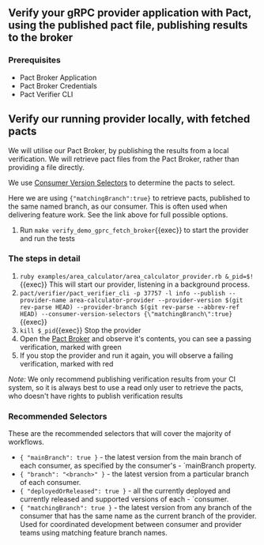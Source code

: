 ## Verify your gRPC provider application with Pact, using the published pact file, publishing results to the broker

### Prerequisites

- Pact Broker Application
- Pact Broker Credentials
- Pact Verifier CLI

## Verify our running provider locally, with fetched pacts

We will utilise our Pact Broker, by publishing the results from a local verification. We will retrieve pact files from the Pact Broker, rather than providing a file directly.

We use [Consumer Version Selectors](https://docs.pact.io/pact_broker/advanced_topics/consumer_version_selectors) to determine the pacts to select.

Here we are using `{"matchingBranch":true}` to retrieve pacts, published to the same named branch, as our consumer. This is often used when delivering feature work. See the link above for full possible options.

1. Run `make verify_demo_gprc_fetch_broker`{{exec}} to start the provider and run the tests

### The steps in detail

1. `ruby examples/area_calculator/area_calculator_provider.rb &_pid=$!`{{exec}} This will start our provider, listening in a background process.
1. `pact/verifier/pact_verifier_cli -p 37757 -l info --publish --provider-name area-calculator-provider --provider-version $(git rev-parse HEAD) --provider-branch $(git rev-parse --abbrev-ref HEAD) --consumer-version-selectors {\"matchingBranch\":true}`{{exec}}
1. `kill $_pid`{{exec}} Stop the provider
1. Open the [Pact Broker]({{TRAFFIC_HOST1_8000}}) and observe it's contents, you can see a passing verification, marked with green
1. If you stop the provider and run it again, you will observe a failing verification, marked with red

_Note:_ We only recommend publishing verification results from your CI system, so it is always best to use a read only user to retrieve the pacts, who doesn't have rights to publish verification results

### Recommended Selectors

These are the recommended selectors that will cover the majority of workflows.

- `{ "mainBranch": true }` - the latest version from the main branch of each consumer, as specified by the consumer's - `mainBranch property.
- `{ "branch": "<branch>" }` - the latest version from a particular branch of each consumer.
- `{ "deployedOrReleased": true }` - all the currently deployed and currently released and supported versions of each - `consumer.
- `{ "matchingBranch": true }` - the latest version from any branch of the consumer that has the same name as the current branch of the provider. Used for coordinated development between consumer and provider teams using matching feature branch names.
